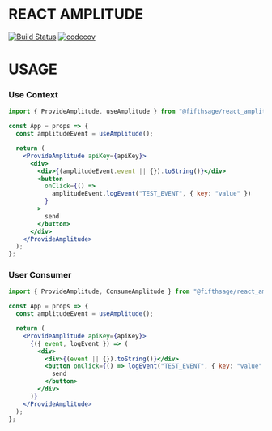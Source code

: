 # REACT AMPLITUDE

[![Build Status](https://travis-ci.org/fifthsage/react_amplitude.svg?branch=master)](https://travis-ci.org/fifthsage/react_amplitude)
[![codecov](https://codecov.io/gh/fifthsage/react_amplitude/branch/master/graph/badge.svg)](https://codecov.io/gh/fifthsage/react_amplitude)

# USAGE

### Use Context

```jsx
import { ProvideAmplitude, useAmplitude } from "@fifthsage/react_amplitude";

const App = props => {
  const amplitudeEvent = useAmplitude();

  return (
    <ProvideAmplitude apiKey={apiKey}>
      <div>
        <div>{(amplitudeEvent.event || {}).toString()}</div>
        <button
          onClick={() =>
            amplitudeEvent.logEvent("TEST_EVENT", { key: "value" })
          }
        >
          send
        </button>
      </div>
    </ProvideAmplitude>
  );
};
```

### User Consumer

```jsx
import { ProvideAmplitude, ConsumeAmplitude } from "@fifthsage/react_amplitude";

const App = props => {
  const amplitudeEvent = useAmplitude();

  return (
    <ProvideAmplitude apiKey={apiKey}>
      {({ event, logEvent }) => (
        <div>
          <div>{(event || {}).toString()}</div>
          <button onClick={() => logEvent("TEST_EVENT", { key: "value" })}>
            send
          </button>
        </div>
      )}
    </ProvideAmplitude>
  );
};
```
